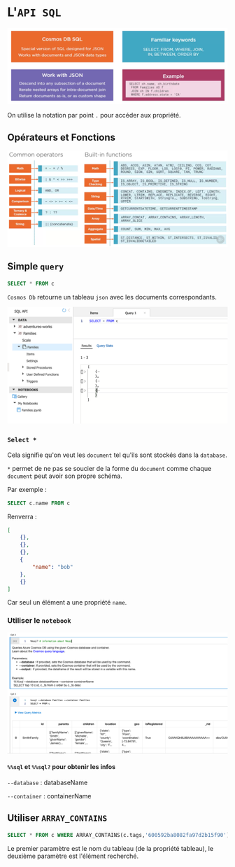 # L'`API SQL`

<img src="assets/rich-query-sql.png" alt="rich-query-sql" style="zoom:50%;" />

On utilise la notation par point `.` pour accéder aux propriété.



## Opérateurs et Fonctions

<img src="assets/operators-and-functions.png" alt="operators-and-functions" style="zoom:50%;" />



## Simple `query`

```sql
SELECT * FROM c
```

`Cosmos Db` retourne un tableau `json` avec les documents correspondants.

<img src="assets/return-json-array.png" alt="return-json-array" style="zoom:50%;" />

### `Select *`

Cela signifie qu'on veut les `document` tel qu'ils sont stockés dans la `database`.

`*` permet de ne pas se soucier de la forme du `document` comme chaque `document` peut avoir son propre schéma.

Par exemple :

```sql
SELECT c.name FROM c
```

Renverra :

```json
[
    {},
    {},
    {},
    {
        "name": "bob"
    },
    {}
]
```

Car seul un élément a une propriété `name`.

### Utiliser le `notebook`

<img src="assets/sql-notebook-usage.png" alt="sql-notebook-usage" style="zoom:50%;" />

#### `%%sql` et `%%sql?` pour obtenir les infos

`--database` : databaseName

`--container` : containerName



## Utiliser `ARRAY_CONTAINS`

```sql
SELECT * FROM c WHERE ARRAY_CONTAINS(c.tags,'600592ba8082fa97d2b15f90')
```

Le premier paramètre est le nom du tableau (de la propriété tableau), le deuxième paramètre est l'élément recherché.